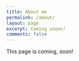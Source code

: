 ```yaml
---
title: About me
permalink: /about/
layout: page
excerpt: Coming sooon!
comments: false
---
```


This page is coming, soon!